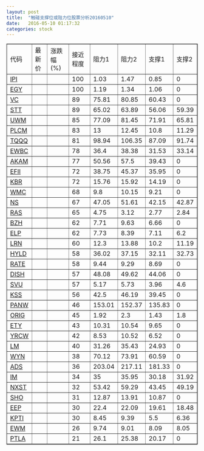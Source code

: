 ```yaml
---
layout: post
title:  "触碰支撑位或阻力位股票分析20160510"
date:   2016-05-10 01:17:32
categories: stock
---
```

<script type="text/javascript">
var stockList = []
stockList.push('gb_ipi');
stockList.push('gb_egy');
stockList.push('gb_vc');
stockList.push('gb_stt');
stockList.push('gb_uwm');
stockList.push('gb_plcm');
stockList.push('gb_tqqq');
stockList.push('gb_ewbc');
stockList.push('gb_akam');
stockList.push('gb_efii');
stockList.push('gb_kbr');
stockList.push('gb_wmc');
stockList.push('gb_ns');
stockList.push('gb_ras');
stockList.push('gb_bzh');
stockList.push('gb_elp');
stockList.push('gb_lrn');
stockList.push('gb_hyld');
stockList.push('gb_rate');
stockList.push('gb_dish');
stockList.push('gb_svu');
stockList.push('gb_kss');
stockList.push('gb_panw');
stockList.push('gb_orig');
stockList.push('gb_ety');
stockList.push('gb_yrcw');
stockList.push('gb_lm');
stockList.push('gb_wyn');
stockList.push('gb_ads');
stockList.push('gb_im');
stockList.push('gb_nxst');
stockList.push('gb_sho');
stockList.push('gb_eep');
stockList.push('gb_kpti');
stockList.push('gb_ewm');
stockList.push('gb_ptla');
</script>
<table border="1">
 <tr>
 <td>代码</td>
 <td>最新价</td>
 <td>涨跌幅(%)</td>
 <td>接近程度</td>
 <td>阻力1</td>
 <td>阻力2</td>
 <td>支撑1</td>
 <td>支撑2</td>
</tr>
  <tr id="ipi" class="green">
  <td><a href="http://stock.finance.sina.com.cn/usstock/quotes/IPI.html" target="_blank">IPI</a></td><td></td><td></td><td>100</td><td>1.03</td><td>1.47</td><td>0.85</td><td>0</td></tr>
  <tr id="egy" class="green">
  <td><a href="http://stock.finance.sina.com.cn/usstock/quotes/EGY.html" target="_blank">EGY</a></td><td></td><td></td><td>100</td><td>1.19</td><td>1.34</td><td>1.06</td><td>0</td></tr>
  <tr id="vc" class="red">
  <td><a href="http://stock.finance.sina.com.cn/usstock/quotes/VC.html" target="_blank">VC</a></td><td></td><td></td><td>89</td><td>75.81</td><td>80.85</td><td>60.43</td><td>0</td></tr>
  <tr id="stt" class="green">
  <td><a href="http://stock.finance.sina.com.cn/usstock/quotes/STT.html" target="_blank">STT</a></td><td></td><td></td><td>89</td><td>65.02</td><td>63.89</td><td>56.06</td><td>59.39</td></tr>
  <tr id="uwm" class="red">
  <td><a href="http://stock.finance.sina.com.cn/usstock/quotes/UWM.html" target="_blank">UWM</a></td><td></td><td></td><td>85</td><td>77.09</td><td>81.45</td><td>71.91</td><td>65.81</td></tr>
  <tr id="plcm" class="green">
  <td><a href="http://stock.finance.sina.com.cn/usstock/quotes/PLCM.html" target="_blank">PLCM</a></td><td></td><td></td><td>83</td><td>13</td><td>12.45</td><td>10.8</td><td>11.29</td></tr>
  <tr id="tqqq" class="green">
  <td><a href="http://stock.finance.sina.com.cn/usstock/quotes/TQQQ.html" target="_blank">TQQQ</a></td><td></td><td></td><td>81</td><td>98.94</td><td>106.35</td><td>87.09</td><td>91.74</td></tr>
  <tr id="ewbc" class="red">
  <td><a href="http://stock.finance.sina.com.cn/usstock/quotes/EWBC.html" target="_blank">EWBC</a></td><td></td><td></td><td>78</td><td>36.4</td><td>38.38</td><td>31.53</td><td>33.14</td></tr>
  <tr id="akam" class="red">
  <td><a href="http://stock.finance.sina.com.cn/usstock/quotes/AKAM.html" target="_blank">AKAM</a></td><td></td><td></td><td>77</td><td>50.56</td><td>57.5</td><td>39.43</td><td>0</td></tr>
  <tr id="efii" class="red">
  <td><a href="http://stock.finance.sina.com.cn/usstock/quotes/EFII.html" target="_blank">EFII</a></td><td></td><td></td><td>72</td><td>38.75</td><td>45.37</td><td>35.95</td><td>0</td></tr>
  <tr id="kbr" class="green">
  <td><a href="http://stock.finance.sina.com.cn/usstock/quotes/KBR.html" target="_blank">KBR</a></td><td></td><td></td><td>72</td><td>15.76</td><td>15.92</td><td>14.19</td><td>0</td></tr>
  <tr id="wmc" class="green">
  <td><a href="http://stock.finance.sina.com.cn/usstock/quotes/WMC.html" target="_blank">WMC</a></td><td></td><td></td><td>68</td><td>9.8</td><td>10.15</td><td>9.21</td><td>0</td></tr>
  <tr id="ns" class="red">
  <td><a href="http://stock.finance.sina.com.cn/usstock/quotes/NS.html" target="_blank">NS</a></td><td></td><td></td><td>67</td><td>47.05</td><td>51.61</td><td>42.15</td><td>42.87</td></tr>
  <tr id="ras" class="green">
  <td><a href="http://stock.finance.sina.com.cn/usstock/quotes/RAS.html" target="_blank">RAS</a></td><td></td><td></td><td>65</td><td>4.75</td><td>3.12</td><td>2.77</td><td>2.84</td></tr>
  <tr id="bzh" class="red">
  <td><a href="http://stock.finance.sina.com.cn/usstock/quotes/BZH.html" target="_blank">BZH</a></td><td></td><td></td><td>62</td><td>7.71</td><td>9.63</td><td>6.66</td><td>0</td></tr>
  <tr id="elp" class="red">
  <td><a href="http://stock.finance.sina.com.cn/usstock/quotes/ELP.html" target="_blank">ELP</a></td><td></td><td></td><td>62</td><td>7.73</td><td>8.39</td><td>7.11</td><td>6.2</td></tr>
  <tr id="lrn" class="red">
  <td><a href="http://stock.finance.sina.com.cn/usstock/quotes/LRN.html" target="_blank">LRN</a></td><td></td><td></td><td>60</td><td>12.3</td><td>13.88</td><td>10.2</td><td>11.19</td></tr>
  <tr id="hyld" class="green">
  <td><a href="http://stock.finance.sina.com.cn/usstock/quotes/HYLD.html" target="_blank">HYLD</a></td><td></td><td></td><td>58</td><td>36.02</td><td>37.15</td><td>32.11</td><td>32.73</td></tr>
  <tr id="rate" class="red">
  <td><a href="http://stock.finance.sina.com.cn/usstock/quotes/RATE.html" target="_blank">RATE</a></td><td></td><td></td><td>58</td><td>9.44</td><td>9.29</td><td>8.69</td><td>0</td></tr>
  <tr id="dish" class="red">
  <td><a href="http://stock.finance.sina.com.cn/usstock/quotes/DISH.html" target="_blank">DISH</a></td><td></td><td></td><td>57</td><td>48.08</td><td>49.62</td><td>44.06</td><td>0</td></tr>
  <tr id="svu" class="green">
  <td><a href="http://stock.finance.sina.com.cn/usstock/quotes/SVU.html" target="_blank">SVU</a></td><td></td><td></td><td>57</td><td>5.17</td><td>5.73</td><td>3.96</td><td>4.6</td></tr>
  <tr id="kss" class="red">
  <td><a href="http://stock.finance.sina.com.cn/usstock/quotes/KSS.html" target="_blank">KSS</a></td><td></td><td></td><td>56</td><td>42.5</td><td>46.19</td><td>39.45</td><td>0</td></tr>
  <tr id="panw" class="green">
  <td><a href="http://stock.finance.sina.com.cn/usstock/quotes/PANW.html" target="_blank">PANW</a></td><td></td><td></td><td>46</td><td>153.01</td><td>152.37</td><td>135.83</td><td>0</td></tr>
  <tr id="orig" class="green">
  <td><a href="http://stock.finance.sina.com.cn/usstock/quotes/ORIG.html" target="_blank">ORIG</a></td><td></td><td></td><td>45</td><td>1.92</td><td>2.3</td><td>1.43</td><td>1.8</td></tr>
  <tr id="ety" class="green">
  <td><a href="http://stock.finance.sina.com.cn/usstock/quotes/ETY.html" target="_blank">ETY</a></td><td></td><td></td><td>43</td><td>10.31</td><td>10.54</td><td>9.65</td><td>0</td></tr>
  <tr id="yrcw" class="red">
  <td><a href="http://stock.finance.sina.com.cn/usstock/quotes/YRCW.html" target="_blank">YRCW</a></td><td></td><td></td><td>42</td><td>8.53</td><td>10.52</td><td>6.52</td><td>0</td></tr>
  <tr id="lm" class="red">
  <td><a href="http://stock.finance.sina.com.cn/usstock/quotes/LM.html" target="_blank">LM</a></td><td></td><td></td><td>40</td><td>31.26</td><td>35.43</td><td>24.93</td><td>0</td></tr>
  <tr id="wyn" class="green">
  <td><a href="http://stock.finance.sina.com.cn/usstock/quotes/WYN.html" target="_blank">WYN</a></td><td></td><td></td><td>38</td><td>70.12</td><td>73.91</td><td>60.59</td><td>0</td></tr>
  <tr id="ads" class="green">
  <td><a href="http://stock.finance.sina.com.cn/usstock/quotes/ADS.html" target="_blank">ADS</a></td><td></td><td></td><td>36</td><td>203.04</td><td>217.11</td><td>181.33</td><td>0</td></tr>
  <tr id="im" class="red">
  <td><a href="http://stock.finance.sina.com.cn/usstock/quotes/IM.html" target="_blank">IM</a></td><td></td><td></td><td>34</td><td>35</td><td>35.95</td><td>30.18</td><td>31.92</td></tr>
  <tr id="nxst" class="red">
  <td><a href="http://stock.finance.sina.com.cn/usstock/quotes/NXST.html" target="_blank">NXST</a></td><td></td><td></td><td>32</td><td>53.42</td><td>59.29</td><td>43.45</td><td>49.19</td></tr>
  <tr id="sho" class="green">
  <td><a href="http://stock.finance.sina.com.cn/usstock/quotes/SHO.html" target="_blank">SHO</a></td><td></td><td></td><td>31</td><td>12.87</td><td>13.91</td><td>10.87</td><td>0</td></tr>
  <tr id="eep" class="green">
  <td><a href="http://stock.finance.sina.com.cn/usstock/quotes/EEP.html" target="_blank">EEP</a></td><td></td><td></td><td>30</td><td>22.4</td><td>22.09</td><td>19.61</td><td>18.48</td></tr>
  <tr id="kpti" class="red">
  <td><a href="http://stock.finance.sina.com.cn/usstock/quotes/KPTI.html" target="_blank">KPTI</a></td><td></td><td></td><td>30</td><td>8.45</td><td>9.39</td><td>5.5</td><td>6.36</td></tr>
  <tr id="ewm" class="green">
  <td><a href="http://stock.finance.sina.com.cn/usstock/quotes/EWM.html" target="_blank">EWM</a></td><td></td><td></td><td>26</td><td>9.74</td><td>9.01</td><td>8.09</td><td>8.05</td></tr>
  <tr id="ptla" class="red">
  <td><a href="http://stock.finance.sina.com.cn/usstock/quotes/PTLA.html" target="_blank">PTLA</a></td><td></td><td></td><td>21</td><td>26.1</td><td>25.38</td><td>20.17</td><td>0</td></tr>
</table>
